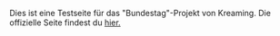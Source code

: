 Dies ist eine Testseite für das "Bundestag"-Projekt von Kreaming.
Die offizielle Seite findest du [hier.](https://kreaming.xyz/bundestag)